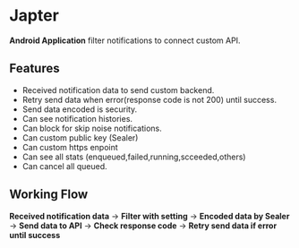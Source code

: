 # Japter

**Android Application** filter notifications to connect custom API.

## Features

- Received notification data to send custom backend.
- Retry send data when error(response code is not 200) until success.
- Send data encoded is security.
- Can see notification histories.
- Can block for skip noise notifications.
- Can custom public key (Sealer)
- Can custom https enpoint
- Can see all stats (enqueued,failed,running,scceeded,others)
- Can cancel all queued.

## Working Flow

**Received notification data** -> **Filter with setting** -> **Encoded data by Sealer** -> **Send data to API** -> **Check response code** -> **Retry send data if error until success**
